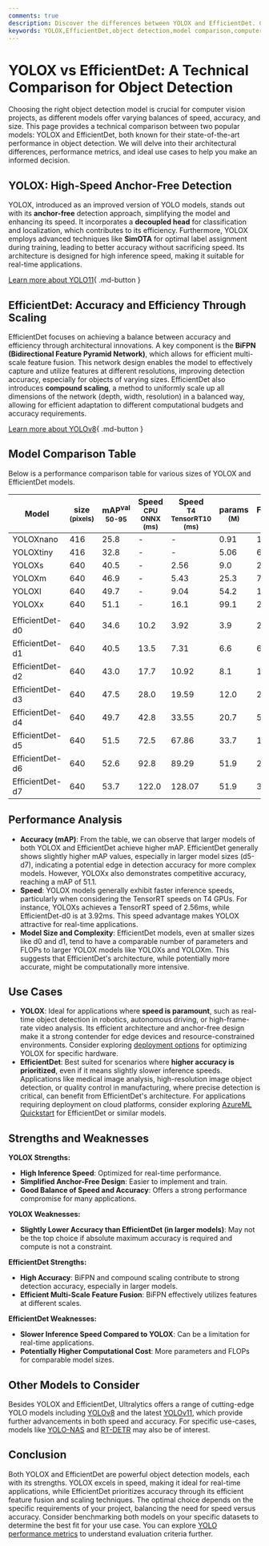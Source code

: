 ```yaml
---
comments: true
description: Discover the differences between YOLOX and EfficientDet. Compare speed, accuracy, and use cases to select the best object detection model for your project.
keywords: YOLOX,EfficientDet,object detection,model comparison,computer vision,AI models,real-time detection,high-accuracy detection,YOLO,EfficientDet features,anchor-free detection
---
```


# YOLOX vs EfficientDet: A Technical Comparison for Object Detection

Choosing the right object detection model is crucial for computer vision projects, as different models offer varying balances of speed, accuracy, and size. This page provides a technical comparison between two popular models: YOLOX and EfficientDet, both known for their state-of-the-art performance in object detection. We will delve into their architectural differences, performance metrics, and ideal use cases to help you make an informed decision.

<script async src="https://cdn.jsdelivr.net/npm/chart.js@3.9.1/dist/chart.min.js"></script>
<script defer src="../../javascript/benchmark.js"></script>

<canvas id="modelComparisonChart" width="1024" height="400" active-models='["YOLOX", "EfficientDet"]'></canvas>

## YOLOX: High-Speed Anchor-Free Detection

YOLOX, introduced as an improved version of YOLO models, stands out with its **anchor-free** detection approach, simplifying the model and enhancing its speed. It incorporates a **decoupled head** for classification and localization, which contributes to its efficiency. Furthermore, YOLOX employs advanced techniques like **SimOTA** for optimal label assignment during training, leading to better accuracy without sacrificing speed. Its architecture is designed for high inference speed, making it suitable for real-time applications.

[Learn more about YOLO11](https://docs.ultralytics.com/models/yolo11/){ .md-button }

## EfficientDet: Accuracy and Efficiency Through Scaling

EfficientDet focuses on achieving a balance between accuracy and efficiency through architectural innovations. A key component is the **BiFPN (Bidirectional Feature Pyramid Network)**, which allows for efficient multi-scale feature fusion. This network design enables the model to effectively capture and utilize features at different resolutions, improving detection accuracy, especially for objects of varying sizes. EfficientDet also introduces **compound scaling**, a method to uniformly scale up all dimensions of the network (depth, width, resolution) in a balanced way, allowing for efficient adaptation to different computational budgets and accuracy requirements.

[Learn more about YOLOv8](https://www.ultralytics.com/yolo){ .md-button }

## Model Comparison Table

Below is a performance comparison table for various sizes of YOLOX and EfficientDet models.

| Model           | size<br><sup>(pixels) | mAP<sup>val<br>50-95 | Speed<br><sup>CPU ONNX<br>(ms) | Speed<br><sup>T4 TensorRT10<br>(ms) | params<br><sup>(M) | FLOPs<br><sup>(B) |
| --------------- | --------------------- | -------------------- | ------------------------------ | ----------------------------------- | ------------------ | ----------------- |
| YOLOXnano       | 416                   | 25.8                 | -                              | -                                   | 0.91               | 1.08              |
| YOLOXtiny       | 416                   | 32.8                 | -                              | -                                   | 5.06               | 6.45              |
| YOLOXs          | 640                   | 40.5                 | -                              | 2.56                                | 9.0                | 26.8              |
| YOLOXm          | 640                   | 46.9                 | -                              | 5.43                                | 25.3               | 73.8              |
| YOLOXl          | 640                   | 49.7                 | -                              | 9.04                                | 54.2               | 155.6             |
| YOLOXx          | 640                   | 51.1                 | -                              | 16.1                                | 99.1               | 281.9             |
|                 |                       |                      |                                |                                     |                    |                   |
| EfficientDet-d0 | 640                   | 34.6                 | 10.2                           | 3.92                                | 3.9                | 2.54              |
| EfficientDet-d1 | 640                   | 40.5                 | 13.5                           | 7.31                                | 6.6                | 6.1               |
| EfficientDet-d2 | 640                   | 43.0                 | 17.7                           | 10.92                               | 8.1                | 11.0              |
| EfficientDet-d3 | 640                   | 47.5                 | 28.0                           | 19.59                               | 12.0               | 24.9              |
| EfficientDet-d4 | 640                   | 49.7                 | 42.8                           | 33.55                               | 20.7               | 55.2              |
| EfficientDet-d5 | 640                   | 51.5                 | 72.5                           | 67.86                               | 33.7               | 130.0             |
| EfficientDet-d6 | 640                   | 52.6                 | 92.8                           | 89.29                               | 51.9               | 226.0             |
| EfficientDet-d7 | 640                   | 53.7                 | 122.0                          | 128.07                              | 51.9               | 325.0             |

## Performance Analysis

- **Accuracy (mAP)**: From the table, we can observe that larger models of both YOLOX and EfficientDet achieve higher mAP. EfficientDet generally shows slightly higher mAP values, especially in larger model sizes (d5-d7), indicating a potential edge in detection accuracy for more complex models. However, YOLOXx also demonstrates competitive accuracy, reaching a mAP of 51.1.
- **Speed**: YOLOX models generally exhibit faster inference speeds, particularly when considering the TensorRT speeds on T4 GPUs. For instance, YOLOXs achieves a TensorRT speed of 2.56ms, while EfficientDet-d0 is at 3.92ms. This speed advantage makes YOLOX attractive for real-time applications.
- **Model Size and Complexity**: EfficientDet models, even at smaller sizes like d0 and d1, tend to have a comparable number of parameters and FLOPs to larger YOLOX models like YOLOXs and YOLOXm. This suggests that EfficientDet's architecture, while potentially more accurate, might be computationally more intensive.

## Use Cases

- **YOLOX**: Ideal for applications where **speed is paramount**, such as real-time object detection in robotics, autonomous driving, or high-frame-rate video analysis. Its efficient architecture and anchor-free design make it a strong contender for edge devices and resource-constrained environments. Consider exploring [deployment options](https://docs.ultralytics.com/guides/model-deployment-options/) for optimizing YOLOX for specific hardware.
- **EfficientDet**: Best suited for scenarios where **higher accuracy is prioritized**, even if it means slightly slower inference speeds. Applications like medical image analysis, high-resolution image object detection, or quality control in manufacturing, where precise detection is critical, can benefit from EfficientDet's architecture. For applications requiring deployment on cloud platforms, consider exploring [AzureML Quickstart](https://docs.ultralytics.com/guides/azureml-quickstart/) for EfficientDet or similar models.

## Strengths and Weaknesses

**YOLOX Strengths:**

- **High Inference Speed**: Optimized for real-time performance.
- **Simplified Anchor-Free Design**: Easier to implement and train.
- **Good Balance of Speed and Accuracy**: Offers a strong performance compromise for many applications.

**YOLOX Weaknesses:**

- **Slightly Lower Accuracy than EfficientDet (in larger models)**: May not be the top choice if absolute maximum accuracy is required and compute is not a constraint.

**EfficientDet Strengths:**

- **High Accuracy**: BiFPN and compound scaling contribute to strong detection accuracy, especially in larger models.
- **Efficient Multi-Scale Feature Fusion**: BiFPN effectively utilizes features at different scales.

**EfficientDet Weaknesses:**

- **Slower Inference Speed Compared to YOLOX**: Can be a limitation for real-time applications.
- **Potentially Higher Computational Cost**: More parameters and FLOPs for comparable model sizes.

## Other Models to Consider

Besides YOLOX and EfficientDet, Ultralytics offers a range of cutting-edge YOLO models including [YOLOv8](https://docs.ultralytics.com/models/yolov8/) and the latest [YOLOv11](https://docs.ultralytics.com/models/yolo11/), which provide further advancements in both speed and accuracy. For specific use-cases, models like [YOLO-NAS](https://docs.ultralytics.com/models/yolo-nas/) and [RT-DETR](https://docs.ultralytics.com/models/rtdetr/) may also be of interest.

## Conclusion

Both YOLOX and EfficientDet are powerful object detection models, each with its strengths. YOLOX excels in speed, making it ideal for real-time applications, while EfficientDet prioritizes accuracy through its efficient feature fusion and scaling techniques. The optimal choice depends on the specific requirements of your project, balancing the need for speed versus accuracy. Consider benchmarking both models on your specific datasets to determine the best fit for your use case. You can explore [YOLO performance metrics](https://docs.ultralytics.com/guides/yolo-performance-metrics/) to understand evaluation criteria further.
